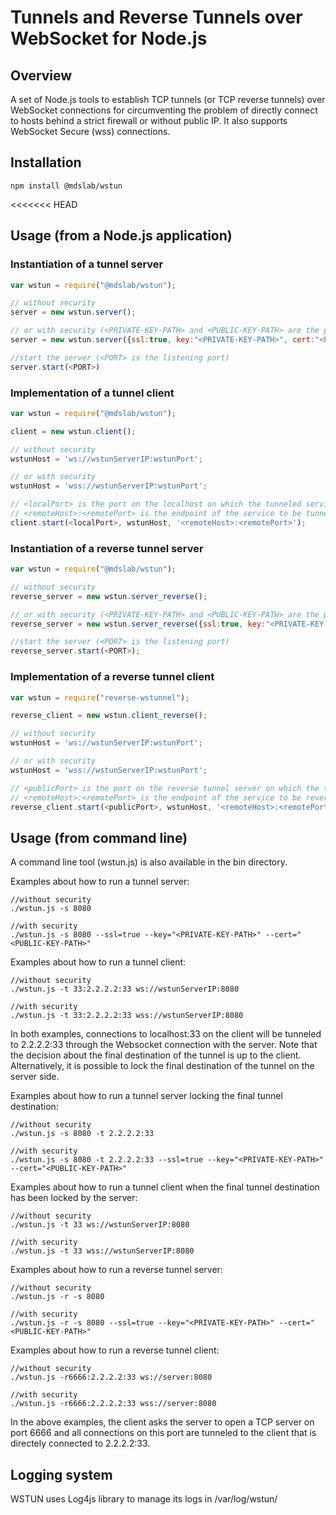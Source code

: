 # Tunnels and Reverse Tunnels over WebSocket for Node.js


## Overview

A set of Node.js tools to establish TCP tunnels (or TCP reverse tunnels) over WebSocket connections for circumventing the problem of directly connect to hosts behind a strict firewall or without public IP. It also supports WebSocket Secure (wss) connections.

## Installation
```
npm install @mdslab/wstun
```

<<<<<<< HEAD
## Usage (from a Node.js application)

### Instantiation of a tunnel server 
```JavaScript
var wstun = require("@mdslab/wstun");

// without security
server = new wstun.server();

// or with security (<PRIVATE-KEY-PATH> and <PUBLIC-KEY-PATH> are the paths of the private and public keys in .pem formats)
server = new wstun.server({ssl:true, key:"<PRIVATE-KEY-PATH>", cert:"<PUBLIC-KEY-PATH>"});

//start the server (<PORT> is the listening port)
server.start(<PORT>)
```

### Implementation of a tunnel client
```JavaScript
var wstun = require("@mdslab/wstun");

client = new wstun.client();

// without security
wstunHost = 'ws://wstunServerIP:wstunPort';

// or with security 
wstunHost = 'wss://wstunServerIP:wstunPort';

// <localPort> is the port on the localhost on which the tunneled service will be reachable
// <remoteHost>:<remotePort> is the endpoint of the service to be tunneled
client.start(<localPort>, wstunHost, '<remoteHost>:<remotePort>');
```

### Instantiation of a reverse tunnel server
```JavaScript
var wstun = require("@mdslab/wstun");

// without security
reverse_server = new wstun.server_reverse();

// or with security (<PRIVATE-KEY-PATH> and <PUBLIC-KEY-PATH> are the paths of the private and public keys in .pem formats)
reverse_server = new wstun.server_reverse({ssl:true, key:"<PRIVATE-KEY-PATH>", cert:"<PUBLIC-KEY-PATH>"});

//start the server (<PORT> is the listening port)
reverse_server.start(<PORT>);

``` 
### Implementation of a reverse tunnel client
```JavaScript   
var wstun = require("reverse-wstunnel");

reverse_client = new wstun.client_reverse();

// without security
wstunHost = 'ws://wstunServerIP:wstunPort';

// or with security 
wstunHost = 'wss://wstunServerIP:wstunPort';

// <publicPort> is the port on the reverse tunnel server on which the tunneled service will be reachable
// <remoteHost>:<remotePort> is the endpoint of the service to be reverse tunneled
reverse_client.start(<publicPort>, wstunHost, '<remoteHost>:<remotePort>');
```

## Usage (from command line)
A command line tool (wstun.js) is also available in the bin directory.

Examples about how to run a tunnel server:
```
//without security
./wstun.js -s 8080

//with security
./wstun.js -s 8080 --ssl=true --key="<PRIVATE-KEY-PATH>" --cert="<PUBLIC-KEY-PATH>"
```
Examples about how to run a tunnel client:
```
//without security
./wstun.js -t 33:2.2.2.2:33 ws://wstunServerIP:8080 

//with security
./wstun.js -t 33:2.2.2.2:33 wss://wstunServerIP:8080
```
In both examples, connections to localhost:33 on the client will be tunneled to 2.2.2.2:33 through the Websocket connection with the server. Note that the decision about the final destination of the tunnel is up to the client. Alternatively, it is possible to lock the final destination of the tunnel on the server side. 

Examples about how to run a tunnel server locking the final tunnel destination: 
```
//without security 
./wstun.js -s 8080 -t 2.2.2.2:33

//with security
./wstun.js -s 8080 -t 2.2.2.2:33 --ssl=true --key="<PRIVATE-KEY-PATH>" --cert="<PUBLIC-KEY-PATH>"
```
Examples about how to run a tunnel client when the final tunnel destination has been locked by the server:
```
//without security
./wstun.js -t 33 ws://wstunServerIP:8080 

//with security
./wstun.js -t 33 wss://wstunServerIP:8080
```

Examples about how to run a reverse tunnel server:
```
//without security
./wstun.js -r -s 8080

//with security
./wstun.js -r -s 8080 --ssl=true --key="<PRIVATE-KEY-PATH>" --cert="<PUBLIC-KEY-PATH>"
```
Examples about how to run a reverse tunnel client:
```
//without security
./wstun.js -r6666:2.2.2.2:33 ws://server:8080

//with security 
./wstun.js -r6666:2.2.2.2:33 wss://server:8080
```
In the above examples, the client asks the server to open a TCP server on port 6666 and all connections on this port are tunneled to the client that is directely connected to 2.2.2.2:33.


## Logging system
WSTUN uses Log4js library to manage its logs in /var/log/wstun/

